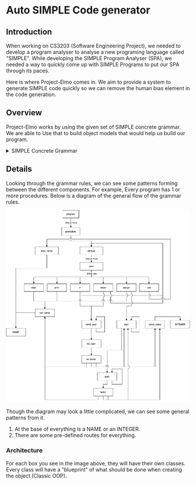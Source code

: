 # Auto SIMPLE Code generator
## Introduction
When working on CS3203 (Software Engineering Project), we needed to develop a 
program analyser to analyse a new programing language called "SIMPLE". While 
developing the SIMPLE Program Analyser (SPA), we needed a way to quickly come up
with SIMPLE Programs to put our SPA through its paces. 

Here is where Project-Elmo comes in. We aim to provide a system to generate SIMPLE 
code quickly so we can remove the human bias element in the code generation.

## Overview 
Project-Elmo works by using the given set of SIMPLE concrete grammar. We are able to
Use that to build object models that would help us build our program.

<details>
  <summary>SIMPLE Concrete Grammar</summary>

Meta symbols:

a* - repetition 0 or more times of a

a+ - repetition 1 or more times of a

a | b - a or b

brackets ( and ) are used for grouping

Lexical tokens:

LETTER: A-Z | a-z -- capital or small letter

DIGIT: 0-9

NAME: LETTER (LETTER | DIGIT)* -- procedure names and variables are strings of letters, and digits, starting with a letter

INTEGER: DIGIT+ -- constants are sequences of digits

Grammar rules:

program: procedure+

procedure: ‘procedure’ proc_name ‘{‘ stmtLst ‘}’

stmtLst: stmt+

stmt: read | print | call | while | if | assign

read: ‘read’ var_name’;’

print: ‘print’ var_name’;’

call: ‘call’ proc_name ‘;’

while: ‘while’ ‘(’ cond_expr ‘)’ ‘{‘ stmtLst ‘}’

if: ‘if’ ‘(’ cond_expr ‘)’ ‘then’ ‘{‘ stmtLst ‘}’ ‘else’ ‘{‘ stmtLst ‘}’

assign: var_name ‘=’ expr ‘;’

cond_expr: rel_expr | ‘!’ ‘(’ cond_expr ‘)’ | ‘(’ cond_expr ‘)’ ‘&&’ ‘(’ cond_expr ‘)’ | ‘(’ cond_expr ‘)’ ‘||’ ‘(’ cond_expr ‘)’

rel_expr: rel_factor ‘>’ rel_factor | rel_factor ‘>=’ rel_factor | rel_factor ‘<’ rel_factor | rel_factor ‘<=’ rel_factor | rel_factor ‘==’ rel_factor | rel_factor ‘!=’ rel_factor

rel_factor: var_name | const_value | expr

expr: expr ‘+’ term | expr ‘-’ term | term

term: term ‘*’ factor | term ‘/’ factor | term ‘%’ factor | factor

factor: var_name | const_value | ‘(’ expr ‘)’

var_name, proc_name: NAME

const_value: INTEGER
</details>

## Details

Looking through the grammar rules, we can see some patterns forming between the different
components. For example, Every program has 1 or more procedures. Below is a diagram of the
general flow of the grammar rules.

![Simple grammar diagram](./img/SIMPLE_grammar_diagram.png)

Though the diagram may look a little complicated, we can see some general patterns from it.

1. At the base of everything is a NAME or an INTEGER.
2. There are some pre-defined routes for everything.

### Architecture
For each box you see in the image above, they will have their own classes. Every class will 
have a "blueprint" of what should be done when creating the object (Classic OOP).